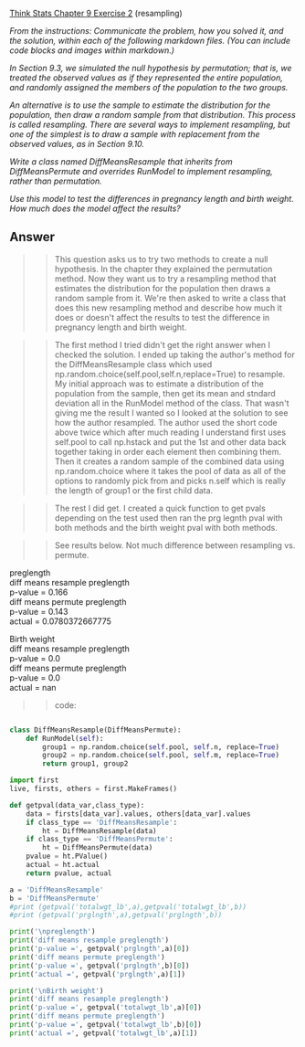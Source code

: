 [Think Stats Chapter 9 Exercise 2](http://greenteapress.com/thinkstats2/html/thinkstats2010.html#toc90) (resampling)

*From the instructions: Communicate the problem, how you solved it, and the solution, within each of the following markdown files. (You can include code blocks and images within markdown.)*  

*In Section 9.3, we simulated the null hypothesis by permutation; that is, we treated the observed values as if they represented the entire population, and randomly assigned the members of the population to the two groups.*  

*An alternative is to use the sample to estimate the distribution for the population, then draw a random sample from that distribution. This process is called resampling. There are several ways to implement resampling, but one of the simplest is to draw a sample with replacement from the observed values, as in Section 9.10.*  

*Write a class named DiffMeansResample that inherits from DiffMeansPermute and overrides RunModel to implement resampling, rather than permutation.*  

*Use this model to test the differences in pregnancy length and birth weight. How much does the model affect the results?*  

## Answer

>>This question asks us to try two methods to create a null hypothesis. In the chapter they explained the permutation method. Now they want us to try a resampling method that estimates the distribution for the population then draws a random sample from it. We're then asked to write a class that does this new resampling method and describe how much it does or doesn't affect the results to test the difference in pregnancy length and birth weight. 

>> The first method I tried didn't get the right answer when I checked the solution. I ended up taking the author's method for the DiffMeansResample class which used np.random.choice(self.pool,self.n,replace=True) to resample. My initial approach was to estimate a distribution of the population from the sample, then get its mean and stndard deviation all in the RunModel method of the class. That wasn't giving me the result I wanted so I looked at the solution to see how the author resampled. The author used the short code above twice which after much reading I understand first uses self.pool to call np.hstack and put the 1st and other data back together taking in order each element then combining them. Then it creates a random sample of the combined data using np.random.choice where it takes the pool of data as all of the options to randomly pick from and picks n.self which is really the length of group1 or the first child data. 

>> The rest I did get. I created a quick function to get pvals depending on the test used then ran the prg legnth pval with both methods and the birth weight pval with both methods.

>>See results below. Not much difference between resampling vs. permute.

preglength  
diff means resample preglength  
p-value = 0.166  
diff means permute preglength  
p-value = 0.143  
actual = 0.0780372667775  

Birth weight  
diff means resample preglength  
p-value = 0.0  
diff means permute preglength  
p-value = 0.0  
actual = nan  

>> code:
```python

class DiffMeansResample(DiffMeansPermute):
    def RunModel(self):
        group1 = np.random.choice(self.pool, self.n, replace=True)
        group2 = np.random.choice(self.pool, self.m, replace=True)
        return group1, group2

import first
live, firsts, others = first.MakeFrames()

def getpval(data_var,class_type):
    data = firsts[data_var].values, others[data_var].values
    if class_type == 'DiffMeansResample':
        ht = DiffMeansResample(data)
    if class_type == 'DiffMeansPermute':
        ht = DiffMeansPermute(data)
    pvalue = ht.PValue()
    actual = ht.actual
    return pvalue, actual

a = 'DiffMeansResample'
b = 'DiffMeansPermute'
#print (getpval('totalwgt_lb',a),getpval('totalwgt_lb',b))
#print (getpval('prglngth',a),getpval('prglngth',b))

print('\npreglength')
print('diff means resample preglength')
print('p-value =', getpval('prglngth',a)[0])
print('diff means permute preglength')
print('p-value =', getpval('prglngth',b)[0])
print('actual =', getpval('prglngth',a)[1])

print('\nBirth weight')
print('diff means resample preglength')
print('p-value =', getpval('totalwgt_lb',a)[0])
print('diff means permute preglength')
print('p-value =', getpval('totalwgt_lb',b)[0])
print('actual =', getpval('totalwgt_lb',a)[1])
```

